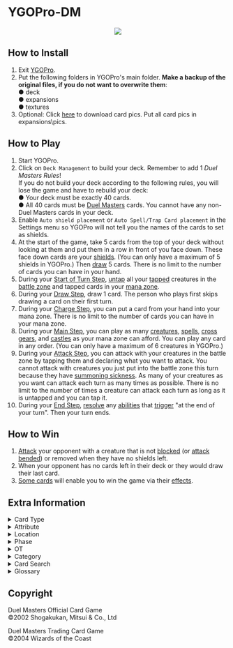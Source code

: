 # YGOPro-DM

<p align="center">
	<img src="https://user-images.githubusercontent.com/18324297/34651382-49c5daba-f3d8-11e7-9222-1488ac1761d8.png">
</p>

## How to Install
1. Exit [YGOPro](https://github.com/Fluorohydride/ygopro).
2. Put the following folders in YGOPro's main folder. **Make a backup of the original files, if you do not want to overwrite them**:<br>
● deck<br>
● expansions<br>
● textures
3. Optional: Click [here](https://mega.nz/#F!5RAFSIYb!nF8pJNkmZk4TzwMGtiX8Xw) to download card pics. Put all card pics in expansions\pics.

## How to Play
1. Start YGOPro.
2. Click on `Deck Management` to build your deck. Remember to add 1 *Duel Masters Rules*!<br>
If you do not build your deck according to the following rules, you will lose the game and have to rebuild your deck:<br>
● Your deck must be exactly 40 cards.<br>
● All 40 cards must be [Duel Masters](https://duelmasters.fandom.com/wiki/Card) cards. You cannot have any non-Duel Masters cards in your deck.
3. Enable `Auto shield placement` or `Auto Spell/Trap Card placement` in the Settings menu so YGOPro will not tell you the names of the cards to set as shields.
4. At the start of the game, take 5 cards from the top of your deck without looking at them and put them in a row in front of you face down. These face down cards are your [shields](http://duelmasters.wikia.com/wiki/Shield). (You can only have a maximum of 5 shields in YGOPro.) Then [draw](https://duelmasters.fandom.com/wiki/Draw) 5 cards. There is no limit to the number of cards you can have in your hand.
5. During your [Start of Turn Step](https://duelmasters.fandom.com/wiki/Start_of_Turn_Step), [untap](https://duelmasters.fandom.com/wiki/Tap_(Untap)) all your [tapped](https://duelmasters.fandom.com/wiki/Tap_(Untap)) creatures in the [battle zone](https://duelmasters.fandom.com/wiki/Battle_Zone) and tapped cards in your [mana zone](https://duelmasters.fandom.com/wiki/Mana_Zone).
6. During your [Draw Step](https://duelmasters.fandom.com/wiki/Draw_Step), draw 1 card. The person who plays first skips drawing a card on their first turn.
7. During your [Charge Step](https://duelmasters.fandom.com/wiki/Charge_Step), you can put a card from your hand into your mana zone. There is no limit to the number of cards you can have in your mana zone.
8. During your [Main Step](https://duelmasters.fandom.com/wiki/Main_Step), you can play as many [creatures](https://duelmasters.fandom.com/wiki/Creature), [spells](https://duelmasters.fandom.com/wiki/Spell), [cross gears](https://duelmasters.fandom.com/wiki/Cross_Gear), and [castles](https://duelmasters.fandom.com/wiki/Castle) as your mana zone can afford. You can play any card in any order. (You can only have a maximum of 6 creatures in YGOPro.)
9. During your [Attack Step](https://duelmasters.fandom.com/wiki/Attack_Step), you can attack with your creatures in the battle zone by tapping them and declaring what you want to attack. You cannot attack with creatures you just put into the battle zone this turn because they have [summoning sickness](https://duelmasters.fandom.com/wiki/Summoning_Sickness). As many of your creatures as you want can attack each turn as many times as possible.  There is no limit to the number of times a creature can attack each turn as long as it is untapped and you can tap it.
10. During your [End Step](https://duelmasters.fandom.com/wiki/End_Step), [resolve](https://duelmasters.fandom.com/wiki/Resolution) any [abilities](https://duelmasters.fandom.com/wiki/Ability) that [trigger](https://duelmasters.fandom.com/wiki/Trigger) "at the end of your turn". Then your turn ends.

## How to Win
1. [Attack](https://duelmasters.fandom.com/wiki/Attack) your opponent with a creature that is not [blocked](https://duelmasters.fandom.com/wiki/Block) (or [attack bended](https://duelmasters.fandom.com/wiki/Attack_Bend)) or removed when they have no shields left.
2. When your opponent has no cards left in their deck or they would draw their last card.
3. [Some cards](http://duelmasters.wikia.com/wiki/Template:Alternate_Win_Condition) will enable you to win the game via their [effects](http://duelmasters.wikia.com/wiki/Effect).

## Extra Information
<details>
<summary>Card Type</summary>

- `0x21	Monster+Effect` = Creature
- `0x1021	Monster+Effect+Tuner` = Creature that has no abilities
- `0x2000021	Monster+Effect+Special Summon` = Evolution Creature
	- `Attribute` = Civilization
	- `Level` = Mana Cost
	- `ATK` = `DEF` = Power
- `0x3	Monster+Spell` = Spell
	- `Attribute` = Civilization
	- `Level` = Mana Cost
- `0x800	Gemini` = Multi-civilization card
</details>
<details>
<summary>Attribute</summary>

- `0x1	EARTH` = Nature Civilization
- `0x2	WATER` = Water Civilization
- `0x4	FIRE` = Fire Civilization
- `0x10	LIGHT` = Light Civilization
- `0x20	DARK` = Darkness Civilization
</details>
<details>
<summary>Location</summary>

- `0x4	Monster Zone` = Battle Zone
- `0x8	Spell & Trap Zone` = Shield Zone
- `0x10	Graveyard` = Mana Zone (untapped cards)
- `0x20	Banished` = Mana Zone (tapped cards) (text color = blue)
- `0x20	Banished` = Graveyard (text color = black)
- `0x40	Extra Deck` = Hyperspatial Zone
</details>
<details>
<summary>Phase</summary>

1. `EVENT_PREDRAW` = Start of Turn Step (Untap Step) = Untap all your tapped cards.
2. `PHASE_DRAW` = Draw Step = Draw a card from your deck.
3. `PHASE_STANDBY` = Charge Step = You may put a card from your hand into your mana zone.
4. `PHASE_MAIN1` = Main Step = You may use cards, such as summoning creatures, casting spells, generating and crossing cross gear or fortifying castles by paying the appropriate costs.
5. `PHASE_BATTLE` = Attack Step = You may attack with creatures or use Tap Abilities.
6. `PHASE_END` = End Step = Any abilities that trigger "the end of your turn" resolve now.
</details>
<details>
<summary>OT</summary>

- `0x5` = OCG only card (`0x1` OCG + `0x4` Anime/DIY)
- `0x6` = TCG only card (`0x2` TCG + `0x4` Anime/DIY)
- `0x7` = OCG + TCG card (`0x1` OCG + `0x2` TCG + `0x4` Anime/DIY)
- `0x21` = OCG only + game original card (`0x1` OCG + `0x4` Anime/DIY + `0x16` Video Game)
- `0x22` = TCG only + game original card (`0x2` TCG + `0x4` Anime/DIY + `0x16` Video Game)
- `0x23` = OCG + TCG + game original card (`0x1` OCG + `0x2` TCG + `0x4` Anime/DIY + `0x16` Video Game)
</details>
<details>
<summary>Category</summary>

- `0x1	Destroy Spell/Trap` = Decrease the number of cards in a player's shield zone
- `0x2	Destroy Monster` = Destroy a creature
- `0x4	Banish Card` = Put a card into the graveyard
- `0x8	Send to Graveyard` = Put a card into the mana zone
- `0x10	Return to Hand` = Return a card from the battle zone, shield zone, mana zone or graveyard to a player's hand
- `0x20	Return to Deck` = Put a card into a player's deck
- `0x40	Destroy Hand` = Decrease the opponent's hand size
- `0x80	Destroy Deck` = Decrease the opponent's deck size
- `0x100	Increase Draw` = Put a card from the top of a player's deck into a player's hand
- `0x200	Search Deck` = Look at a player's deck
- `0x400	GY to Hand/Field` = Put a card from the graveyard into a player's hand or in play
- `0x800	Change Battle Position` = Untap or tap a card
- `0x1000	Get Control` = ～Reserved～
- `0x2000	Increase/Decrease ATK/DEF` = Increase or decrease a creature's power
- `0x4000	Piercing` = No summoning sickness; ignore any effects that prevent creatures from attacking
- `0x8000	Attack Multiple Times` = Lists "can attack untapped creatures" in the card's text
- `0x10000	Limit Attack` = Prevent an attack from taking place; can't attack or can't attack players
- `0x20000	Direct Attack` = Lists "attacks each turn if able" or "blocks if able"
- `0x40000	Special Summon` = Evolution creature; shield trigger creature; put a card into the battle zone
- `0x80000	Token` = ～Reserved～
- `0x100000	Type-related` = Lists "race" or a particular race in the card's text
- `0x200000	Attribute-related` = Lists "civilization" or a particular civilization in the card's text
- `0x400000	Reduce LP` = Decrease the number of cards in a player's mana zone
- `0x800000	Increase LP` = Increase the number of cards in a player's shield zone
- `0x1000000	Cannot Be Destroyed` = Prevent a card from being destroyed
- `0x2000000	Cannot Be Targeted` = Prevent a creature from being blocked or chosen with an ability
- `0x4000000	Counter` = Prevent a player from casting spells
- `0x8000000	Gamble` = ～Reserved～
- `0x10000000	Fusion` = ～Reserved～
- `0x20000000	Synchro` = ～Reserved～
- `0x40000000	Xyz` = Evolution creature; lists "evolution" in the card's text
- `0x80000000	Negate Effect` = ～Reserved～
- Uncategorized: `Play for Free`, `Increase/Decrease Mana Cost`
</details>
<details>
<summary>Card Search</summary>

You can search for the following specific card information in YGOPro:

- Card Ability: Use the `No Ability` tab for creatures that have [no abilities](http://duelmasters.wikia.com/wiki/Vanilla)
- Card Type: Use the `Card Type` tab
- Civilization: Use the `Civilization` (`Civ`) tab
- Evolution Creature: Use the `Evolution` tab
- Mana Cost: Use the `Mana` tab
- Multicolored: Type `put into your mana zone tapped.)` in the search bar
- Power: Use the `Power` tab
- Race: Type `Race:` in the search bar
- Region-exclusive cards: Use the `Limitation` tab
- You can also search for cards whose abilities have been modified for YGOPro by typing `YGOPro`.
</details>
<details>
<summary>Glossary</summary>

- Ability = `Effect`
- Active Player = `Turn Player`
- Attack Step = `Battle Phase`
- Attack Trigger = `An effect that activates when a monster attacks`
- Break = `Destroy a card in the Spell & Trap Zone`
- Cast = `Activate this Spell's effect in your hand, by banishing cards from your Graveyard face-down equal to its Level, including at least 1 card with the same Attribute as it`
- Category Name ("Archetype") = [`Category`](https://www.db.yugioh-card.com/yugiohdb/deck_search.action?request_locale=en)
- Charge Mana = `Once per turn, during your Standby Phase, send 1 card from your hand to the Graveyard`
- Charge Step = `Standby Phase`
- Choose = `Target` (Japanese text contains 選 or 選ぶ)
- Civilization = `Attribute`
- Come Into Play = `If this card is Special Summoned:`
- Creature = `Monster`
- Defending Player = `Non-Turn Player`
- Discard = `Banish a card from a player's hand. (This is treated as discarding a card.)`
- Draw Step = `Draw Phase`
- End Step = `End Phase`
- Leave = `When a monster leaves the field`
- Look = `Look at a face-down card or a card that is not public knowledge`
- Main Step = `Main Phase 1`
- Mana = `Card in the Graveyard or a face-down banished card`
- Monocolored = `Card with a single Attribute`
- Multicolored = `Card with, or is treated as having, 2 or more Attributes`
- Power = `ATK` = `DEF`
- Put Into Graveyard = `If this card is banished:`
- Race (Category) = `Category` (similar to [Types](http://yugioh.wikia.com/wiki/Type) in Yugioh)
- Reveal = `Show a card`
- Search = `Look at a player's Deck`
- Shield = `Card in the Spell & Trap Zone`
- Static Ability = [`Continuous Effect`](http://yugioh.wikia.com/wiki/Continuous_Effect)
- Step = `Phase`
- Summon = `Special Summon this card (from your hand) in Attack Position, by banishing cards from your Graveyard face-down equal to its Level, including at least 1 card with the same Attribute as it`
- Summoning Sickness = `This card cannot attack the turn it is Special Summoned`
- Switch = `Switch the location of a card in the X Zone with a card in the Y Zone`
- Tap = `Change a monster to Defense Position/Banish a card from the Graveyard face-down`
- Tapped = `Defense Position/Face-down banished card`
- Trigger Ability = [`Trigger Effect`](http://yugioh.wikia.com/wiki/Trigger_Effect)
- Untap = `Change a monster to Attack Position/Send a face-down banished card to the Graveyard`
- Untap Step = `Before the turn player's normal draw`
- Untapped = `Attack Position/Card in the Graveyard`
- Up to = `0 to N` (For example, if a card tells you to "draw up to 3 cards", you can draw 0,1,2, or 3 cards.)
</details>

## Copyright
Duel Masters Official Card Game<br>
©2002 Shogakukan, Mitsui & Co., Ltd

Duel Masters Trading Card Game<br>
©2004 Wizards of the Coast
